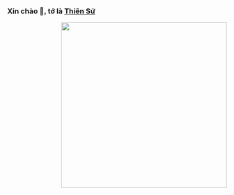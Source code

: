 ### Xin chào 👋, tớ là [Thiên Sứ](https://github.com/thiensu99)
<img align='right' src='https://github-readme-stats.vercel.app/api?username=thiensu99&show_icons=true&theme=cobalt' width='380px'>
 
